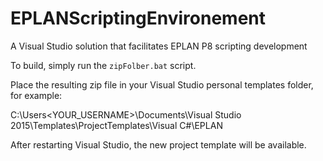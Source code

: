 # EPLANScriptingEnvironement
A Visual Studio solution that facilitates EPLAN P8 scripting development

To build, simply run the `zipFolber.bat` script.

Place the resulting zip file in your Visual Studio personal templates folder, for example:

C:\Users\<YOUR_USERNAME>\Documents\Visual Studio 2015\Templates\ProjectTemplates\Visual C#\EPLAN

After restarting Visual Studio, the new project template will be available.

